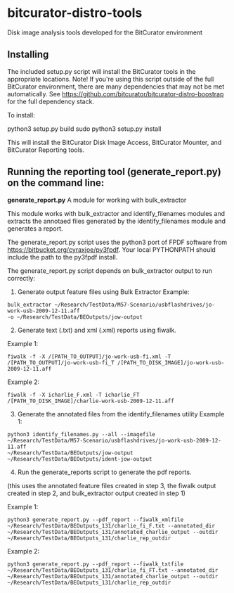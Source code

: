 # bitcurator-distro-tools

Disk image analysis tools developed for the BitCurator environment

## Installing

The included setup.py script will install the BitCurator tools in the appropriate locations. Note! If you're using this script outside of the full BitCurator environment, there are many dependencies that may not be met automatically. See https://github.com/bitcurator/bitcurator-distro-boostrap for the full dependency stack.

To install:

  python3 setup.py build
  sudo python3 setup.py install

This will install the BitCurator Disk Image Access, BitCurator Mounter, and BitCurator Reporting tools.

## Running the reporting tool (generate_report.py) on the command line:

**generate_report.py**
A module for working with bulk_extractor

This module works with bulk_extractor and identify_filenames modules and extracts the annotaed files generated by the identify_filenames
module and generates a report.

The generate_report.py script uses the python3 port of FPDF software from https://bitbucket.org/cyraxjoe/py3fpdf. Your local PYTHONPATH should include the path to the py3fpdf install.

The generate_report.py script depends on bulk_extractor output to run correctly:

1. Generate output feature files using Bulk Extractor
Example: 

```shell
bulk_extractor ~/Research/TestData/M57-Scenario/usbflashdrives/jo-work-usb-2009-12-11.aff
-o ~/Research/TestData/BEOutputs/jow-output
```

2. Generate text (.txt) and xml (.xml) reports using fiwalk.

Example 1: 

```shell
fiwalk -f -X /[PATH_TO_OUTPUT]/jo-work-usb-fi.xml -T /[PATH_TO_OUTPUT]/jo-work-usb-fi_T /[PATH_TO_DISK_IMAGE]/jo-work-usb-2009-12-11.aff
```

Example 2: 

```shell
fiwalk -f -X icharlie_F.xml -T icharlie_FT /[PATH_TO_DISK_IMAGE]/charlie-work-usb-2009-12-11.aff
```

3. Generate the annotated files from the identify_filenames utility
Example 1: 

```shell
python3 identify_filenames.py --all --imagefile ~/Research/TestData/M57-Scenario/usbflashdrives/jo-work-usb-2009-12-11.aff
~/Research/TestData/BEOutputs/jow-output ~/Research/TestData/BEOutputs/ident-jow-output
```

4. Run the generate_reports script to generate the pdf reports.

(this uses the annotated feature files created in step 3, the fiwalk output
created in step 2, and bulk_extractor output created in step 1)

Example 1: 

```shell
python3 generate_report.py --pdf_report --fiwalk_xmlfile ~/Research/TestData/BEOutputs_131/charlie_fi_F.txt --annotated_dir ~/Research/TestData/BEOutputs_131/annotated_charlie_output --outdir ~/Research/TestData/BEOutputs_131/charlie_rep_outdir
```

Example 2: 

```shell
python3 generate_report.py --pdf_report --fiwalk_txtfile ~/Research/TestData/BEOutputs_131/charlie_fi_FT.txt --annotated_dir ~/Research/TestData/BEOutputs_131/annotated_charlie_output --outdir ~/Research/TestData/BEOutputs_131/charlie_rep_outdir
```
